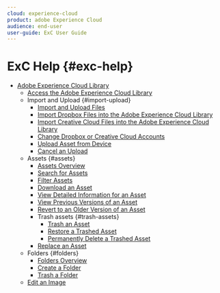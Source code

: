 ```yaml
---
cloud: experience-cloud
product: adobe Experience Cloud
audience: end-user
user-guide: ExC User Guide
---
```


# ExC Help {#exc-help}

+ [Adobe Experience Cloud Library](c-library-about/c-library-about.md)
   + [Access the Adobe Experience Cloud Library](c-library-about/c-access-the-library.md)
   + Import and Upload {#import-upload}
      + [Import and Upload Files](c-library-about/c-importing-and-uploading/c-importing-and-uploading.md)
      + [Import Dropbox Files into the Adobe Experience Cloud Library](c-library-about/c-importing-and-uploading/c-import-dropbox-files.md)
      + [Import Creative Cloud Files into the Adobe Experience Cloud Library](c-library-about/c-importing-and-uploading/c-import-creative-cloud-files.md)
      + [Change Dropbox or Creative Cloud Accounts](c-library-about/c-importing-and-uploading/c-change-dropbox-or-creative-cloud-accounts.md)
      + [Upload Asset from Device](c-library-about/c-importing-and-uploading/c-upload-asset-from-device.md)
      + [Cancel an Upload](c-library-about/c-importing-and-uploading/c-cancel-an-upload.md)
   + Assets {#assets}
      + [Assets Overview](c-library-about/c-assets/c-assets.md)
      + [Search for Assets](c-library-about/c-assets/c-search-for-assets.md)
      + [Filter Assets](c-library-about/c-assets/c-filter-assets.md)
      + [Download an Asset](c-library-about/c-assets/c-download-an-asset.md)
      + [View Detailed Information for an Asset](c-library-about/c-assets/c-view-detailed-information-for-an-asset.md)
      + [View Previous Versions of an Asset](c-library-about/c-assets/c-view-previous-versions-of-an-asset.md)
      + [Revert to an Older Version of an Asset](c-library-about/c-assets/c-revert-to-an-older-version-of-an-asset.md)
      + Trash assets {#trash-assets}
         + [Trash an Asset](c-library-about/c-assets/c-delete-an-asset/c-delete-an-asset.md)
         + [Restore a Trashed Asset](c-library-about/c-assets/c-delete-an-asset/c-restore-a-deleted-asset.md)
         + [Permanently Delete a Trashed Asset](c-library-about/c-assets/c-delete-an-asset/c-permanently-delete-an-asset.md)
      + [Replace an Asset](c-library-about/c-assets/replace-an-asset.md)
   + Folders {#folders}
      + [Folders Overview](c-library-about/c-folders/c-folders.md)
      + [Create a Folder](c-library-about/c-folders/c-create-a-folder.md)
      + [Trash a Folder](c-library-about/c-folders/c-delete-a-folder.md)
   + [Edit an Image](c-library-about/c-edit-an-image.md)
